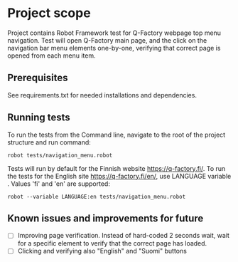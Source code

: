 # Project scope

Project contains Robot Framework test for Q-Factory webpage top menu navigation.
Test will open Q-Factory main page, and the click on the navigation bar menu elements one-by-one, verifying that correct page is opened from each menu item.

## Prerequisites

See requirements.txt for needed installations and dependencies.

## Running tests

To run the tests from the Command line, navigate to the root of the project structure and run command:

```
robot tests/navigation_menu.robot
```

Tests will run by default for the Finnish website https://q-factory.fi/.
To run the tests for the English site https://q-factory.fi/en/, use LANGUAGE variable . 
Values 'fi' and 'en' are supported:

```
robot --variable LANGUAGE:en tests/navigation_menu.robot
```

## Known issues and improvements for future

-[ ] Improving page verification. Instead of hard-coded 2 seconds wait, wait for a specific element to verify that the correct page has loaded.
- [ ] Clicking and verifying also "English" and "Suomi" buttons